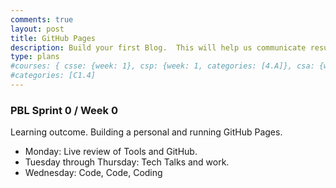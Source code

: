 ```yaml
---
comments: true
layout: post
title: GitHub Pages
description: Build your first Blog.  This will help us communicate results.
type: plans
#courses: { csse: {week: 1}, csp: {week: 1, categories: [4.A]}, csa: {week: 0} }
#categories: [C1.4]
---
```


### PBL Sprint 0 / Week 0
Learning outcome. Building a personal and running GitHub Pages.
- Monday: Live review of Tools and GitHub.
- Tuesday through Thursday: Tech Talks and work.
- Wednesday: Code, Code, Coding
